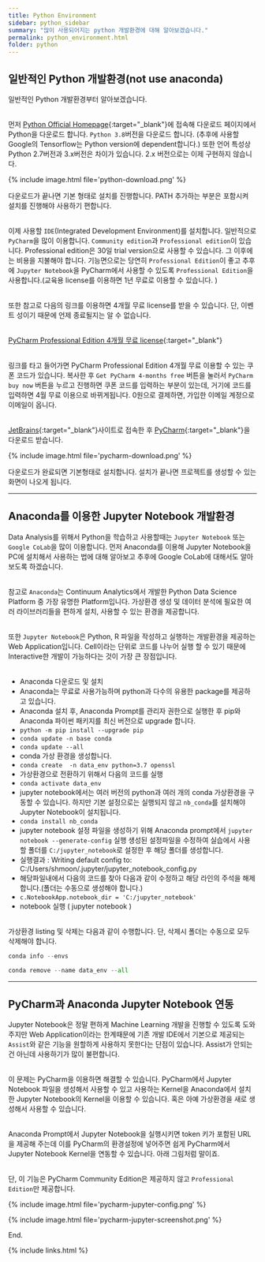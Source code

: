 ```yaml
---
title: Python Environment
sidebar: python_sidebar
summary: "많이 사용되어지는 python 개발환경에 대해 알아보겠습니다."
permalink: python_environment.html
folder: python
---
```


## 일반적인 Python 개발환경(not use anaconda)

일반적인 Python 개발환경부터 알아보겠습니다.
<br><br>

먼저 [Python Official Homepage](http://www.python.org/){:target="_blank"}에 접속해 다운로드 페이지에서
Python을 다운로드 합니다. `Python 3.8`버전을 다운로드 합니다.
(추후에 사용할 Google의 Tensorflow는 Python version에 dependent합니다.)
또한 언어 특성상 Python 2.7버전과 3.x버전은 차이가 있습니다. 2.x 버전으로는 이제 구현하지 않습니다.

{% include image.html
file='python-download.png'
%}

다운로드가 끝나면 기본 형태로 설치를 진행합니다. PATH 추가하는 부분은 포함시켜 설치를 진행해야 사용하기 편합니다.
<br><br>

이제 사용할 `IDE`(Integrated Development Environment)를 설치합니다. 일반적으로
`PyCharm`을 많이 이용합니다. `Community edition`과 `Professional edition`이 있습니다.
Professional edition은 30일 trial version으로 사용할 수 있습니다. 그 이후에는 비용을 지불해야 합니다.
기능면으로는 당연히 `Professional Edition`이 좋고 추후에 `Jupyter Notebook`을 PyCharm에서 사용할 수 있도록
`Professional Edition`을 사용합니다.(교육용 license를 이용하면 1년 무료로 이용할 수 있습니다. )
<br><br>

또한 참고로 다음의 링크를 이용하면 4개월 무료 license를 받을 수 있습니다. 단, 이벤트 성이기 때문에
언제 종료될지는 알 수 없습니다.
<br><br>

[PyCharm Professional Edition 4개월 무료 license](https://www.jetbrains.com/pycharm/promo/test-and-code/){:target="_blank"}
<br><br>

링크를 타고 들어가면 PyCharm Professional Edition 4개월 무료 이용할 수 있는 쿠폰 코드가 있습니다.
복사한 후 `Get PyCharm 4-months free` 버튼을 눌러서 `PyCharm buy now` 버튼을 누르고 진행하면
쿠폰 코드를 입력하는 부분이 있는데, 거기에 코드를 입력하면 4월 무료 이용으로 바뀌게됩니다. 0원으로 결제하면,
가입한 이메일 계정으로 이메일이 옵니다.
<br><br>

[JetBrains](https://www.jetbrains.com/){:target="_blank"}사이트로 접속한 후
[PyCharm](https://www.jetbrains.com/pycharm){:target="_blank"}을 다운로드 받습니다.

{% include image.html
file='pycharm-download.png'
%}

다운로드가 완료되면 기본형태로 설치합니다. 설치가 끝나면 프로젝트를 생성할 수 있는
화면이 나오게 됩니다.

---

## Anaconda를 이용한 Jupyter Notebook 개발환경

Data Analysis를 위해서 Python을 학습하고 사용할때는 `Jupyter Notebook` 또는 `Google CoLab`을
많이 이용합니다. 먼저 Anaconda를 이용해 Jupyter Notebook을 PC에 설치해서 사용하는 법에 대해 알아보고 추후에 Google CoLab에 대해서도
알아보도록 하겠습니다.
<br><br>

참고로 `Anaconda`는 Continuum Analytics에서 개발한 Python Data Science Platform 중 가장
유명한 Platform입니다. 가상환경 생성 및 데이터 분석에 필요한 여러 라이브러리들을 편하게 설치, 사용할 수 있는 환경을 제공합니다.
<br><br>

또한 `Jupyter Notebook`은 Python, R 파일을 작성하고 실행하는 개발환경을 제공하는 Web Application입니다.
Cell이라는 단위로 코드를 나누어 실행 할 수 있기 때문에 Interactive한 개발이 가능하다는 것이 가장 큰 장점입니다.
<br><br>

* Anaconda 다운로드 및 설치
* Anaconda는 무료로 사용가능하며 python과 다수의 유용한 package를 제공하고 있습니다.
* Anaconda 설치 후, Anaconda Prompt를 관리자 권한으로 실행한 후 pip와 Anaconda
  파이썬 패키지를 최신 버전으로 upgrade 합니다.
* `python -m pip install --upgrade pip`
* `conda update -n base conda`
* `conda update --all`
* conda 가상 환경을 생성합니다.
* `conda create  -n data_env python=3.7 openssl`
* 가상환경으로 전환하기 위해서 다음의 코드를 실행
* `conda activate data_env`
* jupyter notebook에서는 여러 버전의 python과 여러 개의 conda 가상환경을 구동할 수 있습니다.
  하지만 기본 설정으로는 실행되지 않고 `nb_conda`를 설치해야 Jupyter Notebook이 설치됩니다.
* `conda install nb_conda`
* jupyter notebook 설정 파일을 생성하기 위해 Anaconda prompt에서 `jupyter notebook --generate-config` 실행
  생성된 설정파일을 수정하여 실습에서 사용할 폴더를 `C:/jupyter_notebook`로 설정한 후 해당 폴더를 생성합니다.
* 실행결과 : Writing default config to: C:/Users/shmoon/.jupyter/jupyter_notebook_config.py
* 해당파일내에서 다음의 코드를 찾아 다음과 같이 수정하고 해당 라인의 주석을 해제합니다.(폴더는 수동으로 생성해야 합니다.)
* `c.NotebookApp.notebook_dir = 'C:/jupyter_notebook'`
* notebook 실행 ( jupyter notebook )
<br><br>

가상환경 listing 및 삭제는 다음과 같이 수행합니다. 단, 삭제시 폴더는 수동으로 모두 삭제해야 합니다.

~~~python
conda info --envs

conda remove --name data_env --all
~~~

---

## PyCharm과 Anaconda Jupyter Notebook 연동

Jupyter Notebook은 정말 편하게 Machine Learning 개발을 진행할 수 있도록 도와주지만
Web Application이라는 한계때문에 기존 개발 IDE에서 기본으로 제공되는 `Assist`와 같은
기능을 원할하게 사용하지 못한다는 단점이 있습니다. Assist가 안되는건 아닌데 사용하기가 많이
불편합니다.
<br><br>

이 문제는 PyCharm을 이용하면 해결할 수 있습니다. PyCharm에서 Jupyter Notebook 파일을 생성해서
사용할 수 있고 사용하는 Kernel을 Anaconda에서 설치한 Jupyter Notebook의 Kernel을 이용할 수 있습니다.
혹은 아예 가상환경을 새로 생성해서 사용할 수 있습니다.
<br><br>

Anaconda Prompt에서 Jupyter Notebook을 실행시키면 token 키가 포함된 URL을 제공해 주는데 이를 PyCharm의 환경설정에
넣어주면 쉽게 PyCharm에서 Jupyter Notebook Kernel을 연동할 수 있습니다. 아래 그림처럼 말이죠.
<br><br>

단, 이 기능은 PyCharm Community Edition은 제공하지 않고 `Professional Edition`만 제공합니다.

{% include image.html
file='pycharm-jupyter-config.png'
%}

{% include image.html
file='pycharm-jupyter-screenshot.png'
%}


End.

{% include links.html %}
